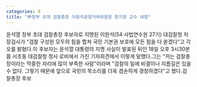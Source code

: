 ```yaml
---
categories: d
title: "尹정부 초대 검찰총장 이원석공정거래위원장 한기정 교수 내정"
---
```

윤석열 정부 초대 검찰총장 후보자로 지명된 이원석(54·사법연수원 27기) 대검찰청 차장검사가 "검찰 구성원 모두의 힘을 합쳐 국민 기본권 보호에 모든 힘을 다 쏟겠다"고 각오를 밝혔다.이 후보자는 윤석열 대통령의 지명 사실이 발표된 뒤인 18일 오후 3시30분쯤 서초동 대검찰청 청사 로비에서 가진 기자회견에서 이렇게 말했다.그는 "저는 검찰총장이라는 막중한 자리에 많이 부족한 사람"이라며 "검찰의 일에 비결이나 지름길은 있을 수 없다. 그렇기 때문에 앞으로 국민의 목소리를 더욱 겸손하게 경청하겠다"고 했다.검찰총장 후보